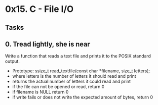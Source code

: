 # 0x15. C - File I/O

## Tasks

## 0. Tread lightly, she is near
Write a function that reads a text file and prints it to the POSIX standard output.

* Prototype: ssize_t read_textfile(const char *filename, size_t letters);
* where letters is the number of letters it should read and print
* returns the actual number of letters it could read and print
* if the file can not be opened or read, return 0
* if filename is NULL return 0
* if write fails or does not write the expected amount of bytes, return 0

